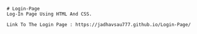     

     # Login-Page
     Log-In Page Using HTML And CSS.
   
     Link To The Login Page : https://jadhavsau777.github.io/Login-Page/

     
